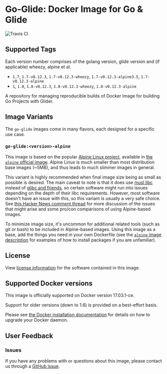 # Go-Glide: Docker Image for Go &amp; Glide
![Travis CI](https://travis-ci.org/harborfront/docker-go-glider.svg?branch=master)

## Supported Tags
Each version number comprises of the golang version, glide version and (if applicable) wheezy, alpine et al.
- `1.7`, `1.7-v0.12.3`, `1.7-v0.12.3-wheezy`, `1.7-v0.12.3-alpine3.5`, `1.7-v0.12.3-alpine`
- `1`, `1.8`, `1.8-v0.12.3`, `1.8-v0.12.3-wheezy`, `1.8-v0.12.3-alpine`

A repository for managing reproducible builds of Docker Image for building Go Projects with Glider.

## Image Variants
The `go-glide` images come in many flavors, each designed for a specific use case.

### `go-glide:<version>-alpine`
This image is based on the popular [Alpine Linux project](http://alpinelinux.org/), available in [the `alpine` official image](https://hub.docker.com/_/alpine). Alpine Linux is much smaller than most distribution base images (~5MB), and thus leads to much slimmer images in general.

This variant is highly recommended when final image size being as small as possible is desired. The main caveat to note is that it does use [musl libc](http://www.musl-libc.org/) instead of [glibc and friends](http://www.etalabs.net/compare_libcs.html), so certain software might run into issues depending on the depth of their libc requirements. However, most software doesn't have an issue with this, so this variant is usually a very safe choice. See [this Hacker News comment thread](https://news.ycombinator.com/item?id=10782897) for more discussion of the issues that might arise and some pro/con comparisons of using Alpine-based images.

To minimize image size, it's uncommon for additional related tools (such as git or bash) to be included in Alpine-based images. Using this image as a base, add the things you need in your own Dockerfile (see the [`alpine` image description](https://hub.docker.com/_/alpine/) for examples of how to install packages if you are unfamiliar).



## License
View [license information](https://github.com/harborfront/docker-go-glider/blob/master/LICENSE) for the software contained in this image.

## Supported Docker versions
This image is officially supported on Docker version 17.03.1-ce.

Support for older versions (down to 1.6) is provided on a best-effort basis.

Please see [the Docker installation documentation](https://docs.docker.com/installation/) for details on how to upgrade your Docker daemon.

## User Feedback
### Issues
If you have any problems with or questions about this image, please contact us through a [GitHub issue](https://github.com/harborfront/docker-go-glider/issues).
